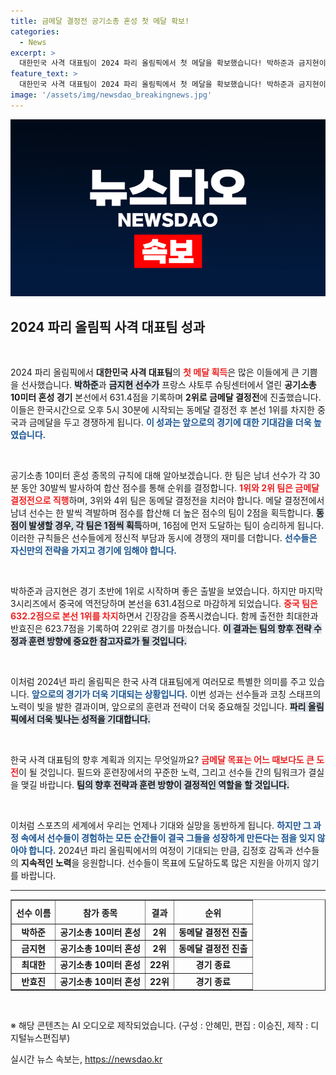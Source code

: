 ```yaml
---
title: 금메달 결정전 공기소총 혼성 첫 메달 확보!
categories:
  - News
excerpt: >
  대한민국 사격 대표팀이 2024 파리 올림픽에서 첫 메달을 확보했습니다! 박하준과 금지현이 공기소총 혼합 종목에서 은메달을 확정짓고 금메달 결정전에 도전합니다. 승리의 순간을 놓치지 마세요!
feature_text: >
  대한민국 사격 대표팀이 2024 파리 올림픽에서 첫 메달을 확보했습니다! 박하준과 금지현이 공기소총 혼합 종목에서 은메달을 확정짓고 금메달 결정전에 도전합니다. 승리의 순간을 놓치지 마세요!
image: '/assets/img/newsdao_breakingnews.jpg'
---
```


<p><img src="/assets/img/newsdao_breakingnews.jpg" alt="bookingtag 속보" /></p>

<h2 data-ke-size="size26">2024 파리 올림픽 사격 대표팀 성과</h2>

<p data-ke-size="size16">&nbsp;</p>

<p>2024 파리 올림픽에서 <strong>대한민국 사격 대표팀</strong>의 <b><span style="color: #ee2323;">첫 메달 획득</span></b>은 많은 이들에게 큰 기쁨을 선사했습니다. <b><span style="background-color: #21538527;">박하준</span></b>과 <b><span style="background-color: #21538527;">금지현 선수가</span></b> 프랑스 샤토루 슈팅센터에서 열린 <strong>공기소총 10미터 혼성 경기</strong> 본선에서 631.4점을 기록하며 <strong>2위로 금메달 결정전</strong>에 진출했습니다. 이들은 한국시간으로 오후 5시 30분에 시작되는 동메달 결정전 후 본선 1위를 차지한 중국과 금메달을 두고 경쟁하게 됩니다. <b><span style="color: #1a5490;">이 성과는 앞으로의 경기에 대한 기대감을 더욱 높였습니다.</span></b></p>

<p data-ke-size="size16">&nbsp;</p>

<p>공기소총 10미터 혼성 종목의 규칙에 대해 알아보겠습니다. 한 팀은 남녀 선수가 각 30분 동안 30발씩 발사하여 합산 점수를 통해 순위를 결정합니다. <b><span style="color: #ee2323;">1위와 2위 팀은 금메달 결정전으로 직행</span></b>하며, 3위와 4위 팀은 동메달 결정전을 치러야 합니다. 메달 결정전에서 남녀 선수는 한 발씩 격발하며 점수를 합산해 더 높은 점수의 팀이 2점을 획득합니다. <b><span style="background-color: #21538527;">동점이 발생할 경우, 각 팀은 1점씩 획득</span></b>하며, 16점에 먼저 도달하는 팀이 승리하게 됩니다. 이러한 규칙들은 선수들에게 정신적 부담과 동시에 경쟁의 재미를 더합니다. <b><span style="color: #1a5490;">선수들은 자신만의 전략을 가지고 경기에 임해야 합니다.</span></b></p>

<p data-ke-size="size16">&nbsp;</p>

<p>박하준과 금지현은 경기 초반에 1위로 시작하며 좋은 출발을 보였습니다. 하지만 마지막 3시리즈에서 중국에 역전당하며 본선을 631.4점으로 마감하게 되었습니다. <b><span style="color: #ee2323;">중국 팀은 632.2점으로 본선 1위를 차지</span></b>하면서 긴장감을 증폭시켰습니다. 함께 출전한 최대한과 반효진은 623.7점을 기록하여 22위로 경기를 마쳤습니다. <b><span style="background-color: #21538527;">이 결과는 팀의 향후 전략 수정과 훈련 방향에 중요한 참고자료가 될 것입니다.</span></b></p>

<p data-ke-size="size16">&nbsp;</p>

<p>이처럼 2024년 파리 올림픽은 한국 사격 대표팀에게 여러모로 특별한 의미를 주고 있습니다. <b><span style="color: #1a5490;">앞으로의 경기가 더욱 기대되는 상황입니다.</span></b> 이번 성과는 선수들과 코칭 스태프의 노력이 빛을 발한 결과이며, 앞으로의 훈련과 전략이 더욱 중요해질 것입니다. <b><span style="background-color: #21538527;">파리 올림픽에서 더욱 빛나는 성적을 기대합니다.</span></b></p>

<p data-ke-size="size16">&nbsp;</p>

<p>한국 사격 대표팀의 향후 계획과 의지는 무엇일까요? <b><span style="color: #ee2323;">금메달 목표는 어느 때보다도 큰 도전</span></b>이 될 것입니다. 필드와 훈련장에서의 꾸준한 노력, 그리고 선수들 간의 팀워크가 결실을 맺길 바랍니다. <b><span style="background-color: #21538527;">팀의 향후 전략과 훈련 방향이 결정적인 역할을 할 것입니다.</span></b></p>

<p data-ke-size="size16">&nbsp;</p>

<p>이처럼 스포츠의 세계에서 우리는 언제나 기대와 실망을 동반하게 됩니다. <b><span style="color: #1a5490;">하지만 그 과정 속에서 선수들이 경험하는 모든 순간들이 결국 그들을 성장하게 만든다는 점을 잊지 않아야 합니다.</span></b> 2024년 파리 올림픽에서의 여정이 기대되는 만큼, 김정호 감독과 선수들의 <strong>지속적인 노력</strong>을 응원합니다. 선수들이 목표에 도달하도록 많은 지원을 아끼지 않기를 바랍니다.</p>

<hr>

<table style="width: 100%; border-collapse: collapse;" border="1">
    <tr>
        <th style="text-align: center; height: 30px;">선수 이름</th>
        <th style="text-align: center; height: 30px;">참가 종목</th>
        <th style="text-align: center; height: 30px;">결과</th>
        <th style="text-align: center; height: 30px;">순위</th>
    </tr>
    <tr>
        <td style="text-align: center; height: 17px;"><b>박하준</b></td>
        <td style="text-align: center; height: 17px;"><b>공기소총 10미터 혼성</b></td>
        <td style="text-align: center; height: 17px;"><b>2위</b></td>
        <td style="text-align: center; height: 17px;"><b>동메달 결정전 진출</b></td>
    </tr>
    <tr>
        <td style="text-align: center; height: 17px;"><b>금지현</b></td>
        <td style="text-align: center; height: 17px;"><b>공기소총 10미터 혼성</b></td>
        <td style="text-align: center; height: 17px;"><b>2위</b></td>
        <td style="text-align: center; height: 17px;"><b>동메달 결정전 진출</b></td>
    </tr>
    <tr>
        <td style="text-align: center; height: 17px;"><b>최대한</b></td>
        <td style="text-align: center; height: 17px;"><b>공기소총 10미터 혼성</b></td>
        <td style="text-align: center; height: 17px;"><b>22위</b></td>
        <td style="text-align: center; height: 17px;"><b>경기 종료</b></td>
    </tr>
    <tr>
        <td style="text-align: center; height: 17px;"><b>반효진</b></td>
        <td style="text-align: center; height: 17px;"><b>공기소총 10미터 혼성</b></td>
        <td style="text-align: center; height: 17px;"><b>22위</b></td>
        <td style="text-align: center; height: 17px;"><b>경기 종료</b></td>
    </tr>
</table>

<p data-ke-size="size16">&nbsp;</p>

<p>※ 해당 콘텐츠는 AI 오디오로 제작되었습니다. (구성 : 안혜민, 편집 : 이승진, 제작 : 디지털뉴스편집부)</p>
실시간 뉴스 속보는, <a href="https://newsdao.kr" rel="dofollow">https://newsdao.kr</a>


